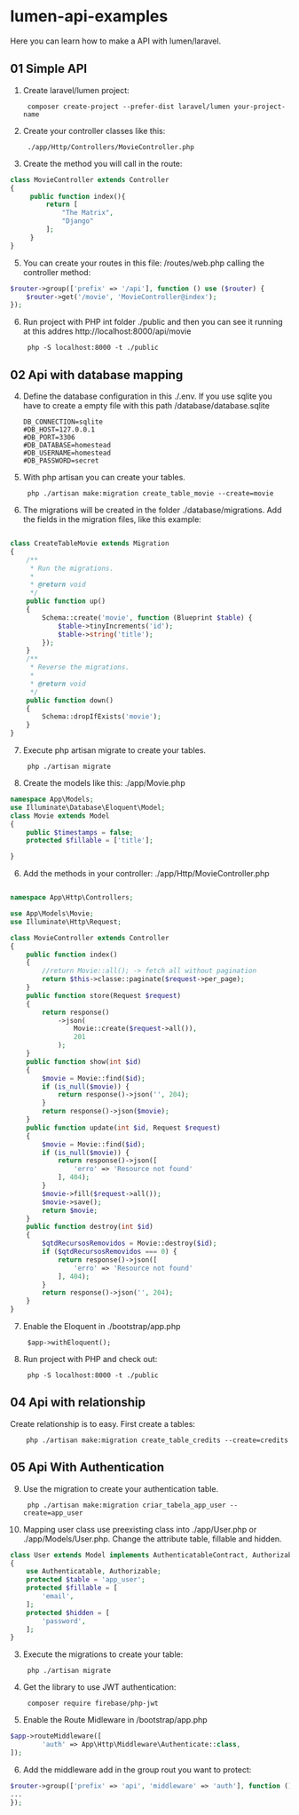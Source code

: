# lumen-api-examples
Here you can learn how to make a API with lumen/laravel.


## 01 Simple API

1. Create laravel/lumen project: 

        composer create-project --prefer-dist laravel/lumen your-project-name

3. Create your controller classes like this:  

        ./app/Http/Controllers/MovieController.php

4. Create the method you will call in the route:
```php
class MovieController extends Controller
{
     public function index(){
         return [
             "The Matrix",
             "Django"
         ];
     }
}
```
5. You can create your routes in this file: /routes/web.php calling the controller method: 
```php
$router->group(['prefix' => '/api'], function () use ($router) {
    $router->get('/movie', 'MovieController@index');
});
```

6. Run project with PHP int folder ./public and then you can see it running at this addres http://localhost:8000/api/movie

        php -S localhost:8000 -t ./public


## 02 Api with database mapping


4.  Define the database configuration in this ./.env. If you use sqlite you have to create a empty file with this path /database/database.sqlite
    
        DB_CONNECTION=sqlite
        #DB_HOST=127.0.0.1
        #DB_PORT=3306
        #DB_DATABASE=homestead
        #DB_USERNAME=homestead
        #DB_PASSWORD=secret

5. With php artisan you can create your tables.

        php ./artisan make:migration create_table_movie --create=movie

6.  The migrations will be created in the folder ./database/migrations. Add the fields in the migration files, like this example: 
```php

class CreateTableMovie extends Migration
{
    /**
     * Run the migrations.
     *
     * @return void
     */
    public function up()
    {
        Schema::create('movie', function (Blueprint $table) {
            $table->tinyIncrements('id');
            $table->string('title');
        });
    }
    /**
     * Reverse the migrations.
     *
     * @return void
     */
    public function down()
    {
        Schema::dropIfExists('movie');
    }
}
```

7. Execute php artisan migrate to create your tables.  

        php ./artisan migrate

6. Create the models like this: ./app/Movie.php 
```php
namespace App\Models;
use Illuminate\Database\Eloquent\Model;
class Movie extends Model
{
    public $timestamps = false;
    protected $fillable = ['title'];

}

```
6. Add the methods in your controller: ./app/Http/MovieController.php 

```php

namespace App\Http\Controllers;

use App\Models\Movie;
use Illuminate\Http\Request;

class MovieController extends Controller
{
    public function index()
    {
        //return Movie::all(); -> fetch all without pagination
        return $this->classe::paginate($request->per_page);
    }
    public function store(Request $request)
    {
        return response()
            ->json(
                Movie::create($request->all()),
                201
            );
    } 
    public function show(int $id)
    {
        $movie = Movie::find($id);
        if (is_null($movie)) {
            return response()->json('', 204);
        }
        return response()->json($movie);
    }
    public function update(int $id, Request $request)
    {
        $movie = Movie::find($id);
        if (is_null($movie)) {
            return response()->json([
                'erro' => 'Resource not found'
            ], 404);
        }
        $movie->fill($request->all());
        $movie->save();
        return $movie;
    }
    public function destroy(int $id)
    {
        $qtdRecursosRemovidos = Movie::destroy($id);
        if ($qtdRecursosRemovidos === 0) {
            return response()->json([
                'erro' => 'Resource not found'
            ], 404);
        }
        return response()->json('', 204);
    }
}
```

7. Enable the Eloquent in ./bootstrap/app.php

        $app->withEloquent();

8. Run project with PHP and check out:  

        php -S localhost:8000 -t ./public

## 04 Api with relationship

Create relationship is to easy. First create a tables: 

        php ./artisan make:migration create_table_credits --create=credits
## 05 Api With Authentication 

9. Use the migration to create your authentication table. 

        php ./artisan make:migration criar_tabela_app_user --create=app_user

3. Mapping user class use preexisting class into ./app/User.php or ./app/Models/User.php. 
Change the attribute table, fillable and hidden. 

```php
class User extends Model implements AuthenticatableContract, AuthorizableContract
{
    use Authenticatable, Authorizable;
    protected $table = 'app_user';
    protected $fillable = [
        'email',
    ];
    protected $hidden = [
        'password',
    ];
}
```
3. Execute the migrations to create your table: 

        php ./artisan migrate


4. Get the library to use JWT authentication:

        composer require firebase/php-jwt

5. Enable the Route Midleware in /bootstrap/app.php

```php
$app->routeMiddleware([
        'auth' => App\Http\Middleware\Authenticate::class,
]);
```

6. Add the middleware add in the group rout you want to protect: 

```php
$router->group(['prefix' => 'api', 'middleware' => 'auth'], function () use ($router) {
...
});
```